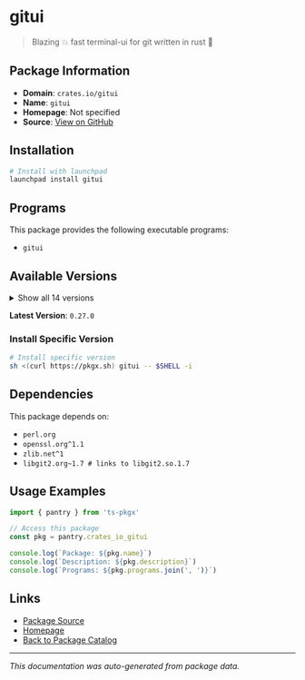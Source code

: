 # gitui

> Blazing 💥 fast terminal-ui for git written in rust 🦀

## Package Information

- **Domain**: `crates.io/gitui`
- **Name**: `gitui`
- **Homepage**: Not specified
- **Source**: [View on GitHub](https://github.com/pkgxdev/pantry/tree/main/projects/crates.io/gitui/package.yml)

## Installation

```bash
# Install with launchpad
launchpad install gitui
```

## Programs

This package provides the following executable programs:

- `gitui`

## Available Versions

<details>
<summary>Show all 14 versions</summary>

- `0.27.0`, `0.26.3`, `0.26.2`, `0.26.1`, `0.26.0`
- `0.25.2`, `0.25.1`, `0.25.0`, `0.24.3`, `0.24.2`
- `0.24.1`, `0.24.0`, `0.23.0`, `0.22.1`

</details>

**Latest Version**: `0.27.0`

### Install Specific Version

```bash
# Install specific version
sh <(curl https://pkgx.sh) gitui -- $SHELL -i
```

## Dependencies

This package depends on:

- `perl.org`
- `openssl.org^1.1`
- `zlib.net^1`
- `libgit2.org~1.7 # links to libgit2.so.1.7`

## Usage Examples

```typescript
import { pantry } from 'ts-pkgx'

// Access this package
const pkg = pantry.crates_io_gitui

console.log(`Package: ${pkg.name}`)
console.log(`Description: ${pkg.description}`)
console.log(`Programs: ${pkg.programs.join(', ')}`)
```

## Links

- [Package Source](https://github.com/pkgxdev/pantry/tree/main/projects/crates.io/gitui/package.yml)
- [Homepage](#)
- [Back to Package Catalog](../package-catalog.md)

---

*This documentation was auto-generated from package data.*
